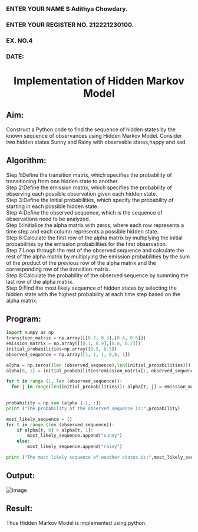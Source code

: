<H3>ENTER YOUR NAME S Adithya Chowdary.</H3>
<H3>ENTER YOUR REGISTER NO. 212221230100.</H3>
<H3>EX. NO.4</H3>
<H3>DATE:</H3>
<H1 ALIGN =CENTER> Implementation of Hidden Markov Model</H1>

## Aim: 
Construct a Python code to find the sequence of hidden states by the known sequence of observances using Hidden Markov Model. Consider two hidden states Sunny and Rainy with observable states,happy and sad.

## Algorithm:

Step 1:Define the transition matrix, which specifies the probability of transitioning from  one hidden state to another.<br>
Step 2:Define the emission matrix, which specifies the probability of observing each possible observation given each hidden state.<br>
Step 3:Define the initial probabilities, which specify the probability of starting in each possible hidden state.<br>
Step 4:Define the observed sequence, which is the sequence of observations need to  be analyzed.<br>
Step 5:Initialize the alpha matrix with zeros, where each row represents a time step and each column represents a possible hidden state.<br>
Step 6:Calculate the first row of the alpha matrix by multiplying the initial  probabilities by the emission probabilities for the first observation.<br>
Step 7:Loop through the rest of the observed sequence and calculate the rest of the alpha matrix by multiplying the emission probabilities by the sum of the product of 
       the previous row of the alpha matrix and the corresponding row of the transition matrix.<br>
Step 8:Calculate the probability of the observed sequence by summing the last row of the alpha matrix.<br>
Step 9:Find the most likely sequence of hidden states by selecting the hidden state with the highest probability at each time step based on the alpha matrix.<br>

## Program:
```python
import numpy as np
transition_matrix = np.array([[0.7, 0.3],[0.4, 0.6]])
emission_matrix = np.array([[0.1, 0.9],[0.8, 0.2]])
initial_probabilities=np.array([0.5, 0.5])
observed_sequence = np.array([1, 1, 1, 0,0, 1])

alpha = np.zeros((len (observed_sequence),len(initial_probabilities)))
alpha[0, :] = initial_probabilities*emission_matrix[:, observed_sequence[0]]

for t in range (1, len (observed_sequence)): 
  for j in range(len(initial_probabilities)): alpha[t, j] = emission_matrix[j,
                                                                            observed_sequence[t]] * np.sum (alpha[t-1, :] * transition_matrix[:, j])

probability = np.sum (alpha [-1, :])
print ("The probability of the observed sequence is:",probability)

most_likely_sequence = []
for t in range (len (observed_sequence)):
    if alpha[t, 0] > alpha[t, 1]:
        most_likely_sequence.append("sunny")
    else:
        most_likely_sequence.append("rainy")

print ("The most likely sequence of weather states is:",most_likely_sequence)

```
## Output:

![image](https://github.com/Adithya-Siddam/Ex-4--AAI/assets/93427248/a16ee75f-6c8e-418e-9399-796dc7df72a7)


## Result:
Thus Hidden Markov Model is implemented using python.

